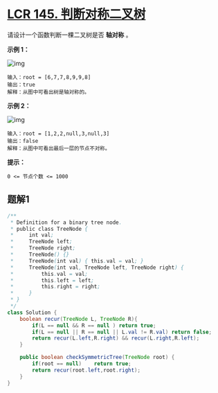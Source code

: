 # [LCR 145. 判断对称二叉树](https://leetcode.cn/problems/dui-cheng-de-er-cha-shu-lcof/)

请设计一个函数判断一棵二叉树是否 **轴对称** 。

 

**示例 1：**

![img](https://pic.leetcode.cn/1694689008-JaaRdV-%E8%BD%B4%E5%AF%B9%E7%A7%B0%E4%BA%8C%E5%8F%89%E6%A0%911.png)

```
输入：root = [6,7,7,8,9,9,8]
输出：true
解释：从图中可看出树是轴对称的。
```

**示例 2：**

![img](https://pic.leetcode.cn/1694689054-vENzHe-%E8%BD%B4%E5%AF%B9%E7%A7%B0%E4%BA%8C%E5%8F%89%E6%A0%912.png)

```
输入：root = [1,2,2,null,3,null,3]
输出：false
解释：从图中可看出最后一层的节点不对称。
```

 

**提示：**

```
0 <= 节点个数 <= 1000
```



## 题解1

```java
/**
 * Definition for a binary tree node.
 * public class TreeNode {
 *     int val;
 *     TreeNode left;
 *     TreeNode right;
 *     TreeNode() {}
 *     TreeNode(int val) { this.val = val; }
 *     TreeNode(int val, TreeNode left, TreeNode right) {
 *         this.val = val;
 *         this.left = left;
 *         this.right = right;
 *     }
 * }
 */
class Solution {
    boolean recur(TreeNode L, TreeNode R){
        if(L == null && R == null ) return true;
        if(L == null || R == null || L.val != R.val) return false;
        return recur(L.left,R.right) && recur(L.right,R.left);
    }

    public boolean checkSymmetricTree(TreeNode root) {
        if(root == null)    return true;
        return recur(root.left,root.right);
    }
}
```

